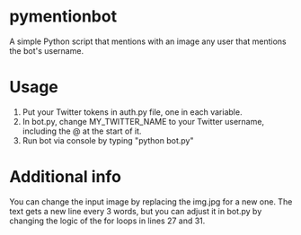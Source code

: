 # pymentionbot
A simple Python script that mentions with an image any user that mentions the bot's username.

# Usage
1. Put your Twitter tokens in auth.py file, one in each variable.
2. In bot.py, change MY_TWITTER_NAME to your Twitter username, including the @ at the start of it.
3. Run bot via console by typing "python bot.py"

# Additional info
You can change the input image by replacing the img.jpg for a new one.
The text gets a new line every 3 words, but you can adjust it in bot.py by changing the logic of the for loops in lines 27 and 31.
